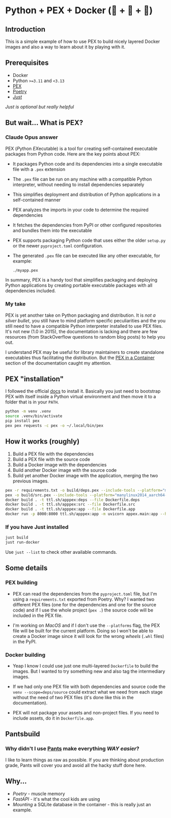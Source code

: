 # Python + PEX + Docker (🐍 + 🥚 + 🐳)
## Introduction
This is a simple example of how to use PEX to build nicely layered Docker images and also a way to learn about it by playing with it.

## Prerequisites
- Docker
- Python `>=3.11` and `<3.13`
- [PEX](https://docs.pex-tool.org/index.html)
- [Poetry](https://python-poetry.org/)
- _[Just](https://just.systems/man/en/chapter_4.html)_

_Just is optional but really helpful_

## But wait... What is PEX?
### Claude Opus answer
PEX (*P*ython *EX*ecutable) is a tool for creating self-contained executable packages from Python code. Here are the key points about PEX:

- It packages Python code and its dependencies into a single executable file with a `.pex` extension
- The `.pex` file can be run on any machine with a compatible Python interpreter, without needing to install dependencies separately
- This simplifies deployment and distribution of Python applications in a self-contained manner
- PEX analyzes the imports in your code to determine the required dependencies
- It fetches the dependencies from PyPI or other configured repositories and bundles them into the executable
- PEX supports packaging Python code that uses either the older `setup.py` or the newer `pyproject.toml` configuration.
- The generated `.pex` file can be executed like any other executable, for example:

  ```bash
  ./myapp.pex
  ```

In summary, PEX is a handy tool that simplifies packaging and deploying Python applications by creating portable executable packages with all dependencies included.

### My take
PEX is yet another take on Python packaging and distribution. It is *not a silver bullet*, you still have to mind platform specific peculiarities and the you still need to have a compatible Python interpreter installed to use PEX files. It's not new (1.0 in 2015), the documentation is lacking and there are few resources (from StackOverflow questions to random blog posts) to help you out.

I understand PEX may be useful for library maintainers to create standalone executables thus facilitating the distribution. But the [PEX in a Container](https://docs.pex-tool.org/recipes.html#pex-app-in-a-container) section of the documentation caught my attention.

## PEX "installation"
I followed the official [docs](https://docs.pex-tool.org/buildingpex.html#building-pex-files) to install it. Basically you just
need to bootstrap PEX with itself inside a Python virtual environment and then move it to a folder that is in your `PATH`.

```bash
python -m venv .venv
source .venv/bin/activate
pip install pex
pex pex requests -c pex -o ~/.local/bin/pex
```

## How it works (roughly)
1. Build a PEX file with the dependencies
2. Build a PEX file with the source code
3. Build a Docker image with the dependencies
4. Build another Docker image with the source code
5. Build yet another Docker image with the application, merging the two previous images.

```bash
pex -r requirements.txt -o build/deps.pex --include-tools --platform="manylinux2014_aarch64-cp-311-cp311" --layout=packed
pex -o build/src.pex --include-tools --platform="manylinux2014_aarch64-cp-311-cp3111" --layout=packed -P appex
docker build . -t ttl.sh/apppex:deps --file Dockerfile.deps
docker build . -t ttl.sh/apppex:src --file Dockerfile.src
docker build . -t ttl.sh/apppex:app --file Dockerfile.app
docker run -p 8000:8000 ttl.sh/apppex:app -m uvicorn appex.main:app --host 0.0.0.0
```

### If you have Just installed
```bash
just build
just run-docker
```

Use `just --list` to check other available commands.

## Some details
### PEX building
* PEX can read the dependencies from the `pyproject.toml` file, but I'm using a `requirements.txt` exported from Poetry. Why? I wanted two different PEX files (one for the dependencies and one for the source code) and if I use the whole project (`pex .`) the source code will be included in the PEX file.

* I'm working on *MacOS* and if I don't use the `--platforms` flag, the PEX file will be built for the current platform. Doing so I won't be able to create a Docker image since it will look for the wrong _wheels_ (`.whl` files) in the PyPI.

### Docker building
* Yeap I know I could use just one multi-layered `Dockerfile` to build the images. But I wanted to try something new and also tag the intermediary images.

* If we had only one PEX file with both dependencies and source code the `venv --scope=deps/source` could extract what we need from each stage without the need of two PEX files (it's done like this in the documentation).

* PEX will not package your assets and non-project files. If you need to include assets, do it in `Dockerfile.app`.

## Pantsbuild
### Why didn't I use [Pants](https://www.pantsbuild.org/2.20/docs/python/overview/pex) make everything *WAY easier*?
I like to learn things as raw as possible. If you are thinking about production grade, Pants will cover you and avoid all the hacky stuff done here.

## Why...
* *Poetry* - muscle memory
* *FastAPI* - it's what the cool kids are using
* *Mounting* a SQLite database in the container - this is really just an example.
